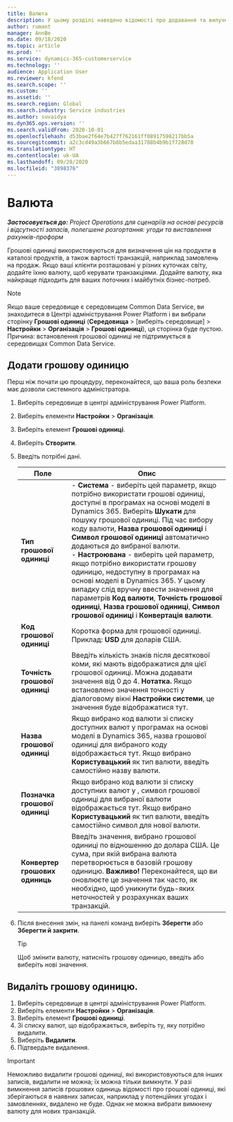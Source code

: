 ```yaml
---
title: Валюта
description: У цьому розділі наведено відомості про додавання та вилучення типів грошових одиниць у Project Operations.
author: rumant
manager: AnnBe
ms.date: 09/18/2020
ms.topic: article
ms.prod: ''
ms.service: dynamics-365-customerservice
ms.technology: ''
audience: Application User
ms.reviewer: kfend
ms.search.scope: ''
ms.custom: ''
ms.assetid: ''
ms.search.region: Global
ms.search.industry: Service industries
ms.author: suvaidya
ms.dyn365.ops.version: ''
ms.search.validFrom: 2020-10-01
ms.openlocfilehash: d53bae2f64e7b427f762161ff08917598217bb5a
ms.sourcegitcommit: a2c3cd49a3b667b8b5edaa31788b4b9b1f728d78
ms.translationtype: HT
ms.contentlocale: uk-UA
ms.lasthandoff: 09/28/2020
ms.locfileid: "3898376"
---
```

# <a name="currency"></a>Валюта

_**Застосовується до:** Project Operations для сценаріїв на основі ресурсів і відсутності запасів, полегшене розгортання: угоди та виставлення рахунків-проформ_

Грошові одиниці використовуються для визначення цін на продукти в каталозі продуктів, а також вартості транзакцій, наприклад замовлень на продаж. Якщо ваші клієнти розташовані у різних куточках світу, додайте їхню валюту, щоб керувати транзакціями. Додайте валюту, яка найкраще підходить для ваших поточних і майбутніх бізнес-потреб.  

> [!NOTE]
> Якщо ваше середовище є середовищем Common Data Service, ви знаходитеся в Центрі адміністрування Power Platform і ви вибрали сторінку **Грошові одиниці** (**Середовища** > [виберіть середовище] > **Настройки** > **Організація** > **Грошові одиниці**), ця сторінка буде пустою. Причина: встановлення грошової одиниці не підтримується в середовищах Common Data Service.

## <a name="add-a-currency"></a>Додати грошову одиницю  
Перш ніж почати цю процедуру, переконайтеся, що ваша роль безпеки має дозволи системного адміністратора. 

1. Виберіть середовище в центрі адміністрування Power Platform. 
2. Виберіть елементи **Настройки** > **Організація**.
3. Виберіть елемент **Грошові одиниці**.  
4. Виберіть **Створити**.  
5. Введіть потрібні дані.  


   |          Поле          |                                                                                                                                                                                                                                                                                                                                                                            Опис                                                                                                                                                                                                                                                                                                                                                                            |
   |-------------------------|-------------------------------------------------------------------------------------------------------------------------------------------------------------------------------------------------------------------------------------------------------------------------------------------------------------------------------------------------------------------------------------------------------------------------------------------------------------------------------------------------------------------------------------------------------------------------------------------------------------------------------------------------------------------------------------------------------------------------------------------------------------------|
   |    **Тип грошової одиниці**    | - **Система** - виберіть цей параметр, якщо потрібно використати грошові одиниці, доступні в програмах на основі моделі в Dynamics 365. Виберіть **Шукати** для пошуку грошової одиниці. Під час вибору коду валюти, **Назва грошової одиниці** і **Символ грошової одиниці** автоматично додаються до вибраної валюти.<br />- **Настроювана** - виберіть цей параметр, якщо потрібно використати грошову одиницю, недоступну в програмах на основі моделі в Dynamics 365. У цьому випадку слід вручну ввести значення для параметрів **Код валюти**, **Точність грошової одиниці**, **Назва грошової одиниці**, **Символ грошової одиниці** і **Конвертація валюти**. |
   |    **Код грошової одиниці**    |                                                                                                                                                                                                                                                                                                                                            Коротка форма для грошової одиниці. Приклад: **USD** для доларів США.                                                                                                                                                                                                                                                                                                                                            |
   | **Точність грошової одиниці**  |                                                                                                                                                                                  Введіть кількість знаків після десяткової коми, які мають відображатися для цієї грошової одиниці.  Можна додавати значення від 0 до 4. **Нотатка.** Якщо встановлено значення точності у діалоговому вікні **Настройки системи**, це значення буде відображатися тут.                                                                                                                                                                                  |
   |    **Назва грошової одиниці**    |                                                                                                                                                                                                                                         Якщо вибрано код валюти зі списку доступних валют у програмах на основі моделі в Dynamics 365, назва грошової одиниці для вибраного коду відображається тут. Якщо вибрано **Користувацький** як тип валюти, введіть самостійно назву валюти.                                                                                                                                                                                                                                          |
   |   **Позначка грошової одиниці**   |                                                                                                                                                                                                                                                                      Якщо вибрано код валюти зі списку доступних валют у , символ грошової одиниці для вибраної валюти відображається тут. Якщо вибрано **Користувацький** як тип валюти, введіть самостійно символ для нової валюти.                                                                                                                                                                                                                                                                       |
   | **Конвертер грошових одиниць** |                                                                                                                                                                                                                                     Введіть значення, вибрано грошової одиниці по відношенню до долара США. Це сума, при якій вибрана валюта перетворюється в базовій грошову одиницю. **Важливо!** Переконайтеся, що ви оновлюєте це значення так часто, як необхідно, щоб уникнути будь-яких неточностей у розрахунках ваших транзакцій.                                                                                                                                                                                                                                      |


6. Після внесення змін, на панелі команд виберіть **Зберегти** або **Зберегти й закрити**.  

   > [!TIP]
   >  Щоб змінити валюту, натисніть грошову одиницю, введіть або виберіть нові значення.  

## <a name="delete-a-currency"></a>Видаліть грошову одиницю.  

1. Виберіть середовище в центрі адміністрування Power Platform. 
2. Виберіть елементи **Настройки** > **Організація**.
3. Виберіть елемент **Грошові одиниці**.  
4. Зі списку валют, що відображається, виберіть ту, яку потрібно видалити.  
5. Виберіть **Видалити**.  
6. Підтвердьте видалення.  

> [!IMPORTANT]
>  Неможливо видалити грошові одиниці, які використовуються для інших записів, видалити не можна; їх можна тільки вимкнути. У разі вимкнення записів грошових одиниць відомості про грошові одиниці, які зберігаються в наявних записах, наприклад у потенційних угодах і замовленнях, видалено не буде. Однак не можна вибрати вимкнену валюту для нових транзакцій.  

